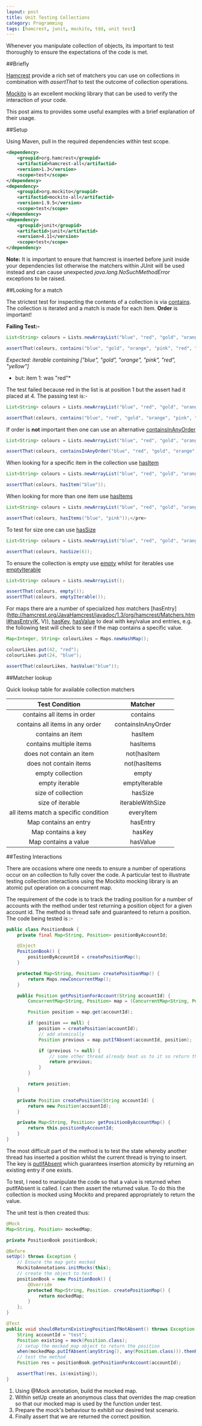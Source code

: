 ```yaml
---
layout: post
title: Unit Testing Collections
category: Programming
tags: [hamcrest, junit, mockito, tdd, unit test]
---
```


Whenever you manipulate collection of objects, its important to test thoroughly to ensure the expectations of the code is met.

##Briefly

[Hamcrest](http://hamcrest.org/JavaHamcrest/) provide a rich set of matchers you can use on collections in combination with *assertThat* to test the outcome of
collection operations.

[Mockito](http://mockito.org/) is an excellent mocking library that can be used to verify the interaction of your code.

This post aims to provides some useful examples with a brief explanation of their usage.

##Setup

Using Maven, pull in the required dependencies within test scope.

```xml
<dependency>
    <groupid>org.hamcrest</groupid>
    <artifactid>hamcrest-all</artifactid>
    <version>1.3</version>
    <scope>test</scope>
</dependency>
<dependency>
    <groupid>org.mockito</groupid>
    <artifactid>mockito-all</artifactid>
    <version>1.9.5</version>
    <scope>test</scope>
</dependency>
<dependency>
    <groupid>junit</groupid>
    <artifactid>junit</artifactid>
    <version>4.11</version>
    <scope>test</scope>
</dependency>
```

**Note:** It is important to ensure that hamcrest is inserted before junit inside your dependencies list otherwise the matchers within JUnit will be used
instead and can cause unexpected *java.lang.NoSuchMethodError* exceptions to be raised.

##Looking for a match

The strictest test for inspecting the contents of a collection is via
[contains](http://hamcrest.org/JavaHamcrest/javadoc/1.3/org/hamcrest/Matchers.html#contains(E...)).  The collection is iterated and a match is made for each
item. **Order** is important!

**Failing Test:-**

```java
List<String> colours = Lists.newArrayList("blue", "red", "gold", "orange", "pink", "yellow");

assertThat(colours, contains("blue", "gold", "orange", "pink", "red", "yellow"));
```

*Expected: iterable containing ["blue", "gold", "orange", "pink", "red", "yellow"]*
*   but: item 1: was "red"*

The test failed because red in the list is at position 1 but the assert had it placed at 4. The passing test is:-

```java
List<String> colours = Lists.newArrayList("blue", "red", "gold", "orange", "pink", "yellow");

assertThat(colours, contains("blue", "red", "gold", "orange", "pink", "yellow"));
```

If order is **not** important then one can use an alternative
[containsInAnyOrder](http://hamcrest.org/JavaHamcrest/javadoc/1.3/org/hamcrest/Matchers.html#containsInAnyOrder(java.util.Collection))

```java
List<String> colours = Lists.newArrayList("blue", "red", "gold", "orange", "pink", "yellow");

assertThat(colours, containsInAnyOrder("blue", "red", "gold", "orange", "pink", "yellow"));
```

When looking for a specific item in the collection use
[hasItem](http://hamcrest.org/JavaHamcrest/javadoc/1.3/org/hamcrest/Matchers.html#hasItem(org.hamcrest.Matcher))

```java
List<String> colours = Lists.newArrayList("blue", "red", "gold", "orange", "pink", "yellow");

assertThat(colours, hasItem("blue"));
```

When looking for more than one item use
[hasItems](http://hamcrest.org/JavaHamcrest/javadoc/1.3/org/hamcrest/Matchers.html#hasItems(org.hamcrest.Matcher...))

```java
List<String> colours = Lists.newArrayList("blue", "red", "gold", "orange", "pink", "yellow");

assertThat(colours, hasItems("blue", "pink"));</pre>
```

To test for size one can use [hasSize](http://hamcrest.org/JavaHamcrest/javadoc/1.3/org/hamcrest/Matchers.html#hasSize(int))

```java
List<String> colours = Lists.newArrayList("blue", "red", "gold", "orange", "pink", "yellow");

assertThat(colours, hasSize(6));
```

To ensure the collection is empty use [empty](http://hamcrest.org/JavaHamcrest/javadoc/1.3/org/hamcrest/Matchers.html#empty()) whilst for iterables use
[emptyIterable](http://hamcrest.org/JavaHamcrest/javadoc/1.3/org/hamcrest/Matchers.html#emptyIterable())

```java
List<String> colours = Lists.newArrayList();

assertThat(colours, empty());
assertThat(colours, emptyIterable());
```

For maps there are a number of specialized *has* matchers [hasEntry](http://hamcrest.org/JavaHamcrest/javadoc/1.3/org/hamcrest/Matchers.html#hasEntry(K, V)),
 [hasKey](http://hamcrest.org/JavaHamcrest/javadoc/1.3/org/hamcrest/Matchers.html#hasKey(K)),
[hasValue](http://hamcrest.org/JavaHamcrest/javadoc/1.3/org/hamcrest/Matchers.html#hasValue(org.hamcrest.Matcher)) to deal with key/value and entries, e.g.
the following test will check to see if the map contains a specific value.

```java
Map<Integer, String> colourLikes = Maps.newHashMap();

colourLikes.put(42, "red");
colourLikes.put(24, "blue");

assertThat(colourLikes, hasValue("blue"));
```

##Matcher lookup

Quick lookup table for available collection matchers

| Test Condition | Matcher |
|:--------------:|:-------:|
|contains all items in order|contains|
|contains all items in any order|containsInAnyOrder|
|contains an item |  hasItem |
|contains multiple items |  hasItems |
|does not contain an item | not(hasItem |
|does not contain items | not(hasItems |
|empty collection |  empty |
|empty iterable | emptyIterable  |
|size of collection |  hasSize  |
|size of iterable |  iterableWithSize |
|all items match a specific condition | everyItem |
|Map contains an entry |  hasEntry |
|Map contains a key |   hasKey    |
|Map contains a value | hasValue |


##Testing Interactions

There are occasions where one needs to ensure a number of operations occur on an collection to fully cover the code.  A particular test to illustrate testing
collection interactions using the Mockito mocking library is an atomic put operation on a concurrent map.

The requirement of the code is to track the trading position for a number of accounts with the method under test returning a position object for a given
account id.  The method is thread safe and guaranteed to return a position.  The code being tested is :-

```java
public class PositionBook {
    private final Map<String, Position> positionByAccountId;

    @Inject
    PositionBook() {
        positionByAccountId = createPositionMap();
    }

    protected Map<String, Position> createPositionMap() {
        return Maps.newConcurrentMap();
    }

    public Position getPositionForAccount(String accountId) {
        ConcurrentMap<String, Position> map = (ConcurrentMap<String, Position>)getPositionByAccountMap();

        Position position = map.get(accountId);

        if (position == null) {
            position = createPosition(accountId);
            // add atomically
            Position previous = map.putIfAbsent(accountId, position);

            if (previous != null) {
                // some other thread already beat us to it so return this position.
                return previous;
            }
        }

        return position;
    }

    private Position createPosition(String accountId) {
        return new Position(accountId);
    }

    private Map<String, Position> getPositionByAccountMap() {
        return this.positionByAccountId;
    }
}
```

The most difficult part of the method is to test the state whereby another thread has inserted a position whilst the current thread is trying to insert.  The
key is [putIfAbsent](http://docs.oracle.com/javase/7/docs/api/java/util/concurrent/ConcurrentMap.html#putIfAbsent(K,%20V)) which guarantees insertion atomicity
by returning an existing entry if one exists.

To test, I need to manipulate the code so that a value is returned when putIfAbsent is called.  I can then assert the returned value.  To do this the
collection is mocked using Mockito and prepared appropriately to return the value.

The unit test is then created thus:

```java
@Mock
Map<String, Position> mockedMap;

private PositionBook positionBook;

@Before
setUp() throws Exception {
    // Ensure the map gets mocked
    MockitoAnnotations.initMocks(this);
    // create the object to test
    positionBook = new PositionBook() {
        @Override
        protected Map<String, Position. createPositionMap() {
            return mockedMap;
        }
    };
}

@Test
public void shouldReturnExistingPositionIfNotAbsent() throws Exception {
    String accountId = "test";
    Position existing = mock(Position.class);
    // setup the mocked map object to return the position
    when(mockedMap.putIfAbsent(anyString(), any(Position.class))).thenReturn(existing);
    // test the method
    Position res = positionBook.getPositionForAccount(accountId);

    assertThat(res, is(existing));
}
```

1. Using @Mock annotation, build the mocked map.
2. Within setUp create an anonymous class that overrides the map creation so that our mocked map is used by the function under test.
3. Prepare the mock's behaviour to exhibit our desired test scenario.
4. Finally assert that we are returned the correct position.

